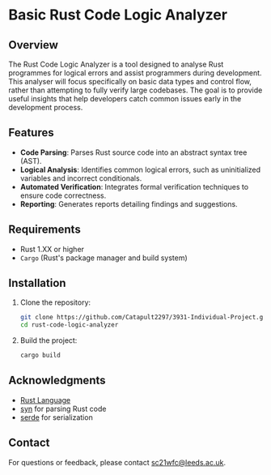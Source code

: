 # Basic Rust Code Logic Analyzer

## Overview
The Rust Code Logic Analyzer is a tool designed to analyse Rust programmes for logical errors and assist programmers during development.
This analyser will focus specifically on basic data types and control flow, rather than attempting to fully verify large codebases.
The goal is to provide useful insights that help developers catch common issues early in the development process.

## Features

- **Code Parsing**: Parses Rust source code into an abstract syntax tree (AST).
- **Logical Analysis**: Identifies common logical errors, such as uninitialized variables and incorrect conditionals.
- **Automated Verification**: Integrates formal verification techniques to ensure code correctness.
- **Reporting**: Generates reports detailing findings and suggestions.

## Requirements

- Rust 1.XX or higher
- `Cargo` (Rust's package manager and build system)

## Installation

1. Clone the repository:
   ```bash
   git clone https://github.com/Catapult2297/3931-Individual-Project.git
   cd rust-code-logic-analyzer
   ```
2. Build the project:
   ```bash
   cargo build
   ```
## Acknowledgments
- [Rust Language](https://www.rust-lang.org/)
- [syn](https://crates.io/crates/syn) for parsing Rust code
- [serde](https://crates.io/crates/serde) for serialization 

## Contact
For questions or feedback, please contact sc21wfc@leeds.ac.uk.

